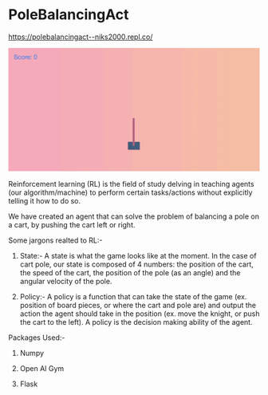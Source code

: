 # PoleBalancingAct

https://polebalancingact--niks2000.repl.co/

![PoleBalancingAct](PoleBalancingAct.gif)

Reinforcement learning (RL) is the field of study delving in teaching agents (our algorithm/machine) to perform certain tasks/actions without explicitly telling it how to do so.

We have created an agent that can solve the problem of balancing a pole on a cart, by pushing the cart left or right.

Some jargons realted to RL:-

1) State:- A state is what the game looks like at the moment. In the case of cart pole, our state is composed of 4 numbers: the position of the cart, the speed of the cart, the position of the pole (as an angle) and the angular velocity of the pole.

2) Policy:- A policy is a function that can take the state of the game (ex. position of board pieces, or where the cart and pole are) and output the action the agent should take in the position (ex. move the knight, or push the cart to the left). A policy is the decision making ability of the agent.

Packages Used:-

1) Numpy

2) Open AI Gym

3) Flask
